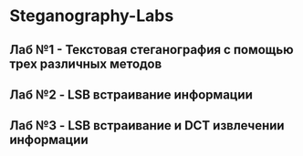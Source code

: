 # Steganography-Labs

## Лаб №1 - Текстовая стеганография с помощью трех различных методов

## Лаб №2 - LSB встраивание информации

## Лаб №3 - LSB встраивание и DCT извлечении информации
